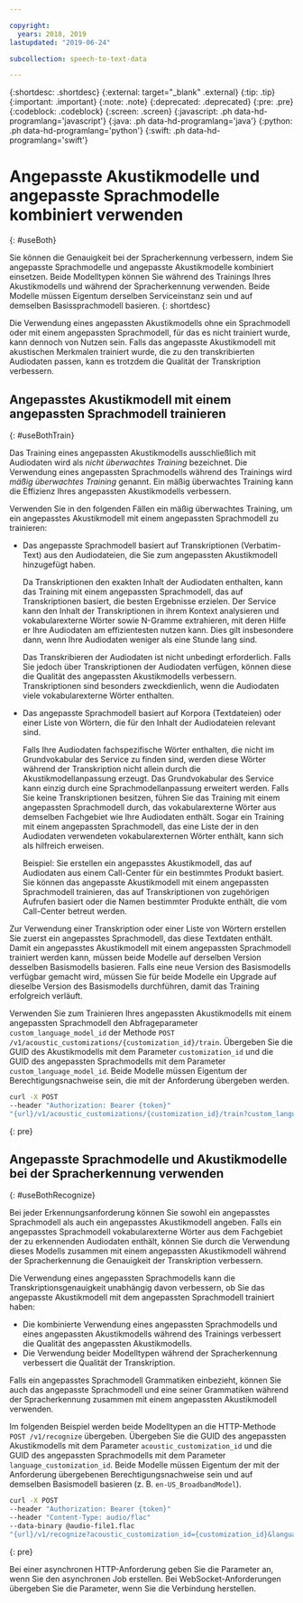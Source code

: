 ```yaml
---

copyright:
  years: 2018, 2019
lastupdated: "2019-06-24"

subcollection: speech-to-text-data

---
```


{:shortdesc: .shortdesc}
{:external: target="_blank" .external}
{:tip: .tip}
{:important: .important}
{:note: .note}
{:deprecated: .deprecated}
{:pre: .pre}
{:codeblock: .codeblock}
{:screen: .screen}
{:javascript: .ph data-hd-programlang='javascript'}
{:java: .ph data-hd-programlang='java'}
{:python: .ph data-hd-programlang='python'}
{:swift: .ph data-hd-programlang='swift'}

# Angepasste Akustikmodelle und angepasste Sprachmodelle kombiniert verwenden
{: #useBoth}

Sie können die Genauigkeit bei der Spracherkennung verbessern, indem Sie angepasste Sprachmodelle und angepasste Akustikmodelle kombiniert einsetzen. Beide Modelltypen können Sie  während des Trainings Ihres Akustikmodells und während der Spracherkennung verwenden. Beide Modelle müssen Eigentum derselben Serviceinstanz sein und auf demselben Basissprachmodell basieren.
{: shortdesc}

Die Verwendung eines angepassten Akustikmodells ohne ein Sprachmodell oder mit einem angepassten Sprachmodell, für das es nicht trainiert wurde, kann dennoch von Nutzen sein. Falls das angepasste Akustikmodell mit akustischen Merkmalen trainiert wurde, die zu den transkribierten Audiodaten passen, kann es trotzdem die Qualität der Transkription verbessern.

## Angepasstes Akustikmodell mit einem angepassten Sprachmodell trainieren
{: #useBothTrain}

Das Training eines angepassten Akustikmodells ausschließlich mit Audiodaten wird als *nicht überwachtes Training* bezeichnet. Die Verwendung eines angepassten Sprachmodells während des Trainings wird *mäßig überwachtes Training* genannt. Ein mäßig überwachtes Training kann die Effizienz Ihres angepassten Akustikmodells verbessern.

Verwenden Sie in den folgenden Fällen ein mäßig überwachtes Training, um ein angepasstes Akustikmodell mit einem angepassten Sprachmodell zu trainieren:

-   Das angepasste Sprachmodell basiert auf Transkriptionen (Verbatim-Text) aus den Audiodateien, die Sie zum angepassten Akustikmodell hinzugefügt haben.

    Da Transkriptionen den exakten Inhalt der Audiodaten enthalten, kann das Training mit einem angepassten Sprachmodell, das auf Transkriptionen basiert, die besten Ergebnisse erzielen. Der Service kann den Inhalt der Transkriptionen in ihrem Kontext analysieren und vokabularexterne Wörter sowie N-Gramme extrahieren, mit deren Hilfe er Ihre Audiodaten am effizientesten nutzen kann. Dies gilt insbesondere dann, wenn Ihre Audiodaten weniger als eine Stunde lang sind.

    Das Transkribieren der Audiodaten ist nicht unbedingt erforderlich. Falls Sie jedoch über Transkriptionen der Audiodaten verfügen, können diese die Qualität des angepassten Akustikmodells verbessern. Transkriptionen sind besonders zweckdienlich, wenn die Audiodaten viele vokabularexterne Wörter enthalten.
-   Das angepasste Sprachmodell basiert auf Korpora (Textdateien) oder einer Liste von Wörtern, die für den Inhalt der Audiodateien relevant sind.

    Falls Ihre Audiodaten fachspezifische Wörter enthalten, die nicht im Grundvokabular des Service zu finden sind, werden diese Wörter während der Transkription nicht allein durch die Akustikmodellanpassung erzeugt. Das Grundvokabular des Service kann einzig durch eine Sprachmodellanpassung erweitert werden. Falls Sie keine Transkriptionen besitzen, führen Sie das Training mit einem angepassten Sprachmodell durch, das vokabularexterne Wörter aus demselben Fachgebiet wie Ihre Audiodaten enthält. Sogar ein Training mit einem angepassten Sprachmodell, das eine Liste der in den Audiodaten verwendeten vokabularexternen Wörter enthält, kann sich als hilfreich erweisen.

    Beispiel: Sie erstellen ein angepasstes Akustikmodell, das auf Audiodaten aus einem Call-Center für ein bestimmtes Produkt basiert. Sie können das angepasste Akustikmodell mit einem angepassten Sprachmodell trainieren, das auf Transkriptionen von zugehörigen Aufrufen basiert oder die Namen bestimmter Produkte enthält, die vom Call-Center betreut werden.

Zur Verwendung einer Transkription oder einer Liste von Wörtern erstellen Sie zuerst ein angepasstes Sprachmodell, das diese Textdaten enthält. Damit ein angepasstes Akustikmodell mit einem angepassten Sprachmodell trainiert werden kann, müssen beide Modelle auf derselben Version desselben Basismodells basieren. Falls eine neue Version des Basismodells verfügbar gemacht wird, müssen Sie für beide Modelle ein Upgrade auf dieselbe Version des Basismodells durchführen, damit das Training erfolgreich verläuft.

Verwenden Sie zum Trainieren Ihres angepassten Akustikmodells mit einem angepassten Sprachmodell den Abfrageparameter `custom_language_model_id` der Methode `POST /v1/acoustic_customizations/{customization_id}/train`. Übergeben Sie die GUID des Akustikmodells mit dem Parameter `customization_id` und die GUID des angepassten Sprachmodells mit dem Parameter `custom_language_model_id`. Beide Modelle müssen Eigentum der Berechtigungsnachweise sein, die mit der Anforderung übergeben werden. 

```bash
curl -X POST
--header "Authorization: Bearer {token}"
"{url}/v1/acoustic_customizations/{customization_id}/train?custom_language_model_id={customization_id}"
```
{: pre}

## Angepasste Sprachmodelle und Akustikmodelle bei der Spracherkennung verwenden
{: #useBothRecognize}

Bei jeder Erkennungsanforderung können Sie sowohl ein angepasstes Sprachmodell als auch ein angepasstes Akustikmodell angeben. Falls ein angepasstes Sprachmodell vokabularexterne Wörter aus dem Fachgebiet der zu erkennenden Audiodaten enthält, können Sie durch die Verwendung dieses Modells zusammen mit einem angepassten Akustikmodell während der Spracherkennung die Genauigkeit der Transkription verbessern.

Die Verwendung eines angepassten Sprachmodells kann die Transkriptionsgenauigkeit unabhängig davon verbessern, ob Sie das angepasste Akustikmodell mit dem angepassten Sprachmodell trainiert haben:

-   Die kombinierte Verwendung eines angepassten Sprachmodells und eines angepassten Akustikmodells während des Trainings verbessert die Qualität des angepassten Akustikmodells.
-   Die Verwendung beider Modelltypen während der Spracherkennung verbessert die Qualität der Transkription.

Falls ein angepasstes Sprachmodell Grammatiken einbezieht, können Sie auch das angepasste Sprachmodell und eine seiner Grammatiken während der Spracherkennung zusammen mit einem angepassten Akustikmodell verwenden.

Im folgenden Beispiel werden beide Modelltypen an die HTTP-Methode `POST /v1/recognize` übergeben. Übergeben Sie die GUID des angepassten Akustikmodells mit dem Parameter `acoustic_customization_id` und die GUID des angepassten Sprachmodells mit dem Parameter `language_customization_id`. Beide Modelle müssen Eigentum der mit der Anforderung übergebenen Berechtigungsnachweise sein und auf demselben Basismodell basieren (z. B. `en-US_BroadbandModel`). 

```bash
curl -X POST
--header "Authorization: Bearer {token}"
--header "Content-Type: audio/flac"
--data-binary @audio-file1.flac
"{url}/v1/recognize?acoustic_customization_id={customization_id}&language_customization_id={customization_id}"
```
{: pre}

Bei einer asynchronen HTTP-Anforderung geben Sie die Parameter an, wenn Sie den asynchronen Job erstellen. Bei WebSocket-Anforderungen übergeben Sie die Parameter, wenn Sie die Verbindung herstellen.
